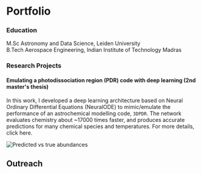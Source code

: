 # Portfolio

### Education

M.Sc Astronomy and Data Science, Leiden University  
B.Tech Aerospace Engineering, Indian Institute of Technology Madras  


### Research Projects

#### Emulating a photodissociation region (PDR) code with deep learning (2nd master's thesis)

In this work, I developed a deep learning architecture based on Neural Ordinary Differential Equations (NeuralODE) to mimic/emulate the performance of an astrochemical modelling code, `3DPDR`. The network evaluates chemistry about ~17000 times faster, and produces accurate predictions for many chemical species and temperatures. For more details, click here.

![Predicted vs true abundances](../../LU/ML_PDR_Orion_bar/abundance_confidence_0.1.png "Predicted vs true abundances")











## Outreach